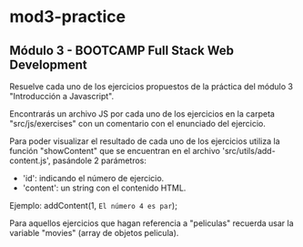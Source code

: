 # mod3-practice

## Módulo 3 - BOOTCAMP Full Stack Web Development

Resuelve cada uno de los ejercicios propuestos de la práctica del módulo 3 "Introducción a Javascript".

Encontrarás un archivo JS por cada uno de los ejercicios en la carpeta "src/js/exercises" con un comentario con el enunciado del ejercicio.

Para poder visualizar el resultado de cada uno de los ejercicios utiliza la función "showContent" que se encuentran en el archivo 'src/utils/add-content.js', pasándole 2 parámetros:

- 'id': indicando el número de ejercicio.
- 'content': un string con el contenido HTML.

Ejemplo: addContent(1, `El número 4 es par`);

Para aquellos ejercicios que hagan referencia a "peliculas" recuerda usar la variable "movies" (array de objetos pelicula).
